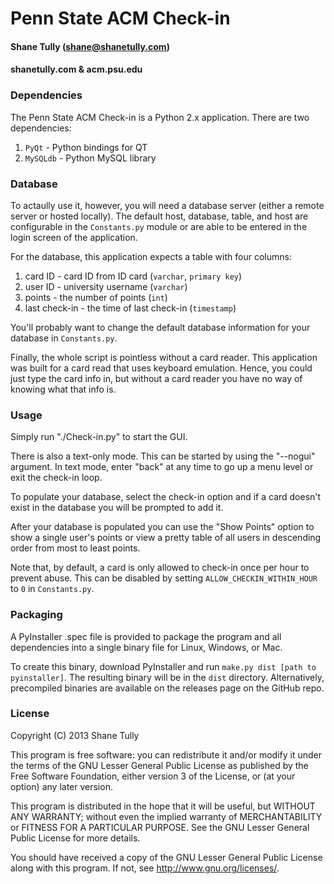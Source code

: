 Penn State ACM Check-in
=======================

#### Shane Tully (shane@shanetully.com)
#### shanetully.com & acm.psu.edu

### Dependencies

The Penn State ACM Check-in is a Python 2.x application.
There are two dependencies:
   1. `PyQt` - Python bindings for QT
   1. `MySQLdb` - Python MySQL library

### Database

To actaully use it, however, you will need a database server (either a remote server or hosted locally).
The default host, database, table, and host are configurable in the `Constants.py` module or are able to
be entered in the login screen of the application.

For the database, this application expects a table with four columns:
   1. card ID        - card ID from ID card (`varchar`, `primary key`)
   1. user ID      - university username (`varchar`)
   1. points         - the number of points (`int`)
   1. last check-in  - the time of last check-in (`timestamp`)

You'll probably want to change the default database information for your database in `Constants.py`.

Finally, the whole script is pointless without a card reader. This application was built for a card read that 
uses keyboard emulation. Hence, you could just type the card info in, but without a card reader you have no way of 
knowing what that info is.

### Usage

Simply run "./Check-in.py" to start the GUI.

There is also a text-only mode. This can be started by using the "--nogui" argument.
In text mode, enter "back" at any time to go up a menu level or exit the check-in loop.

To populate your database, select the check-in option and if a card doesn't exist in the database 
you will be prompted to add it.

After your database is populated you can use the "Show Points" option to show a single user's points or view a pretty
table of all users in descending order from most to least points.

Note that, by default, a card is only allowed to check-in once per hour to prevent abuse. This can
be disabled by setting `ALLOW_CHECKIN_WITHIN_HOUR` to `0` in `Constants.py`.

### Packaging

A PyInstaller .spec file is provided to package the program and all dependencies into a single binary file for Linux, Windows, or Mac.

To create this binary, download PyInstaller and run `make.py dist [path to pyinstaller]`. The resulting binary will be in the `dist` directory.
Alternatively, precompiled binaries are available on the releases page on the GitHub repo.

### License

Copyright (C) 2013 Shane Tully

This program is free software: you can redistribute it and/or modify
it under the terms of the GNU Lesser General Public License as published by
the Free Software Foundation, either version 3 of the License, or
(at your option) any later version.

This program is distributed in the hope that it will be useful,
but WITHOUT ANY WARRANTY; without even the implied warranty of
MERCHANTABILITY or FITNESS FOR A PARTICULAR PURPOSE.  See the
GNU Lesser General Public License for more details.

You should have received a copy of the GNU Lesser General Public License
along with this program.  If not, see <http://www.gnu.org/licenses/>.
